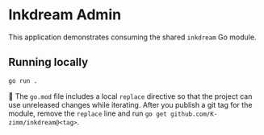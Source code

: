 # Inkdream Admin

This application demonstrates consuming the shared `inkdream` Go module.

## Running locally

```bash
go run .
```

📝 The `go.mod` file includes a local `replace` directive so that the project can
use unreleased changes while iterating. After you publish a git tag for the
module, remove the `replace` line and run `go get github.com/K-zimm/inkdream@<tag>`.
